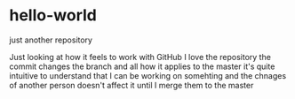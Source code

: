 # hello-world
just another repository

Just looking at how it feels to work with GitHub
I love the repository
the commit changes
the branch and all how it applies to the master
it's quite intuitive to understand
that I can be working on somehting and the chnages of another person doesn't affect it
until I merge them to the master
